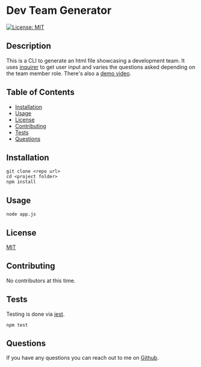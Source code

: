 # Dev Team Generator
[![License: MIT](https://img.shields.io/badge/License-MIT-yellow.svg)](https://opensource.org/licenses/MIT)
## Description
This is a CLI to generate an html file showcasing a development team. It uses [inquirer](https://www.npmjs.com/package/inquirer) to get user input and varies the questions asked depending on the team member role. There's also a [demo video](./assets/demo.mov).

## Table of Contents
* [Installation](#installation)
* [Usage](#usage)
* [License](#license)
* [Contributing](#contributing)
* [Tests](#tests)
* [Questions](#questions)

## Installation
```
git clone <repo url>
cd <project folder>
npm install
```

## Usage
```
node app.js
```

## License
[MIT](https://opensource.org/licenses/MIT)

## Contributing
No contributors at this time.

## Tests
Testing is done via [jest](https://jestjs.io/).
```
npm test
```

## Questions
If you have any questions you can reach out to me on [Github](https://github.com/brhue).
